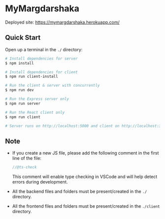 # MyMargdarshaka

Deployed site: https://mymargdarshaka.herokuapp.com/

## Quick Start

Open up a terminal in the ```./``` directory:

```bash
# Install dependencies for server
$ npm install

# Install dependencies for client
$ npm run client-install

# Run the client & server with concurrently
$ npm run dev

# Run the Express server only
$ npm run server

# Run the React client only
$ npm run client

# Server runs on http://localhost:5000 and client on http://localhost:3000
```

## Note

* If you create a new JS file, please add the following comment in the first line of the file:  

   ```js
   //@ts-check
   ```
   This comment will enable type checking in VSCode and will help detect errors during development.
* All the backend files and folders must be present/created in the ```./``` directory.
* All the frontend files and folders must be present/created in the ```./client``` directory.
